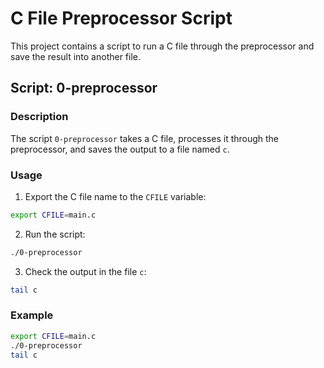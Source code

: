# C File Preprocessor Script

This project contains a script to run a C file through the preprocessor and save the result into another file.

## Script: 0-preprocessor

### Description

The script `0-preprocessor` takes a C file, processes it through the preprocessor, and saves the output to a file named `c`.

### Usage

1. Export the C file name to the `CFILE` variable:

```bash
export CFILE=main.c
```

2. Run the script:

```bash
./0-preprocessor
```

3. Check the output in the file `c`:

```bash
tail c
```

### Example

```bash
export CFILE=main.c
./0-preprocessor
tail c
```
